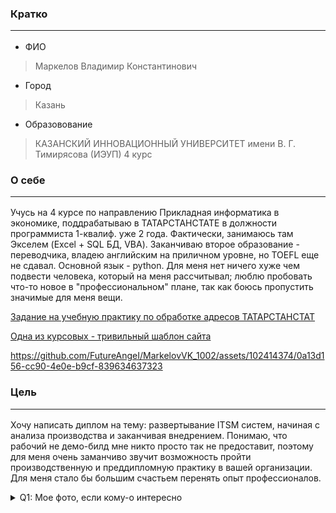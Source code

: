 ### **Кратко**  <hr>
+ ФИО
>Маркелов Владимир Константинович <br>
+ Город
>Казань <br>
+ Образовование
>КАЗАНСКИЙ ИННОВАЦИОННЫЙ УНИВЕРСИТЕТ
имени В. Г. Тимирясова (ИЭУП) 4 курс
### **О себе**  <hr>
Учусь на 4 курсе по направлению Прикладная информатика в экономике, поддрабатываю в ТАТАРСТАНСТАТЕ в должности программиста 1-квалиф. уже 2 года. Фактически, занимаюсь там Экселем (Excel + SQL БД, VBA). Заканчиваю второе образование - переводчика, владею английским на приличном уровне, но TOEFL еще не сдавал. Основной язык - python. Для меня нет ничего хуже чем подвести человека, который на меня рассчитывал; люблю пробовать что-то новое в "профессиональном" плане, так как боюсь пропустить значимые для меня вещи.

[Задание на учебную практику по обработке адресов ТАТАРСТАНСТАТ](https://github.com/FutureAngeI/MarkelovVK_1002/blob/main/rosstat_data_etl.ipynb) 

[Одна из курсовых - тривильный шаблон сайта](https://github.com/FutureAngeI/MarkelovVK_1002/blob/main/website.zip)

https://github.com/FutureAngeI/MarkelovVK_1002/assets/102414374/0a13d156-cc90-4e0e-b9cf-839634637323

### **Цель** <hr>
Хочу написать диплом на тему: развертывание ITSM систем, начиная с анализа производства и заканчивая внедрением. Понимаю, что рабочий не демо-билд мне никто просто так не предоставит, поэтому для меня очень заманчиво звучит возможность пройти производственную и преддипломную практику в вашей организации. Для меня стало бы большим счастьем перенять опыт профессионалов.

<details>
  <summary>Q1: Мое фото, если кому-о интересно </summary>
   A1: ![meph](https://github.com/FutureAngeI/MarkelovVK_1002/assets/102414374/e5da9276-9148-46b5-8bb4-5212d1719b2f)


</details>
